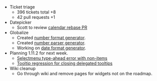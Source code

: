 * Ticket triage
  * 396 tickets total +8
  * 42 pull requests +1
* Datepicker
  * Scott to review [calendar rebase PR](https://github.com/jquery/jquery-ui/pull/1316)
* Globalize
  * Created [number format generator](https://github.com/jquery/globalize/pull/299).
  * Created [number parser generator](https://github.com/jquery/globalize/pull/305).
  * Working on [date format generator](https://github.com/jquery/globalize/issues/297).
* Planning 1.11.2 for next week.
  * [Selectmenu type-ahead error with non-items](https://bugs.jqueryui.com/ticket/10571)
  * [Tooltip regression for closing delegated tooltips](https://bugs.jqueryui.com/ticket/10602)
* Wiki cleanup
  * Go through wiki and remove pages for widgets not on the roadmap.
